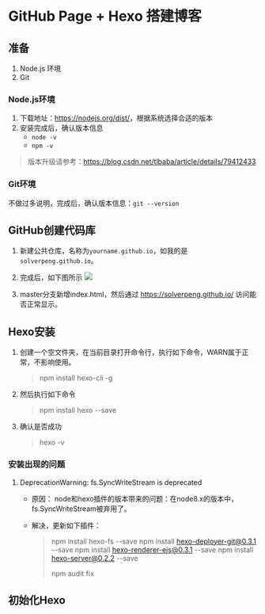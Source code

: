 # GitHub Page + Hexo 搭建博客

## 准备

1. Node.js 环境
2. Git

### Node.js环境

1. 下载地址：<https://nodejs.org/dist/>，根据系统选择合适的版本
2. 安装完成后，确认版本信息
   - `node -v`
   - `npm -v`

> 版本升级请参考：<https://blog.csdn.net/tlbaba/article/details/79412433>

### Git环境

不做过多说明，完成后，确认版本信息：`git --version`



## GitHub创建代码库

1. 新建公共仓库，名称为`yourname.github.io`，如我的是`solverpeng.github.io`。

2. 完成后，如下图所示
   ![](https://xiaozhang-image.oss-cn-shanghai.aliyuncs.com/blog/blog/github.png)

3. master分支新增index.html，然后通过 <https://solverpeng.github.io/> 访问能否正常显示。



## Hexo安装

1. 创建一个空文件夹，在当前目录打开命令行，执行如下命令，WARN属于正常，不影响使用。

   > npm install hexo-cli -g

2. 然后执行如下命令

   > npm install hexo --save

3. 确认是否成功

   > hexo -v

### 安装出现的问题

1. DeprecationWarning: fs.SyncWriteStream is deprecated

   - 原因：
     node和hexo插件的版本带来的问题：在node8.x的版本中，fs.SyncWriteStream被弃用了。

   - 解决，更新如下插件：

     > npm install hexo-fs --save
     > npm install hexo-deployer-git@0.3.1 --save
     > npm install hexo-renderer-ejs@0.3.1 --save
     > npm install hexo-server@0.2.2 --save
     >
     > npm audit fix

## 初始化Hexo

